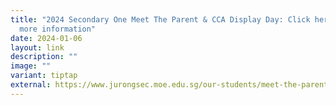 ```yaml
---
title: "2024 Secondary One Meet The Parent & CCA Display Day: Click here for
  more information"
date: 2024-01-06
layout: link
description: ""
image: ""
variant: tiptap
external: https://www.jurongsec.moe.edu.sg/our-students/meet-the-parents-session/
---
```

